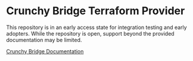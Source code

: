 # Crunchy Bridge Terraform Provider

This repository is in an early access state for integration testing and early adopters. While the repository is open, support beyond the provided documentation may be limited.

[Crunchy Bridge Documentation](https://docs.crunchybridge.com)
